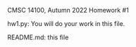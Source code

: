 CMSC 14100, Autumn 2022
Homework #1

hw1.py: You will do your work in this file.

README.md: this file

